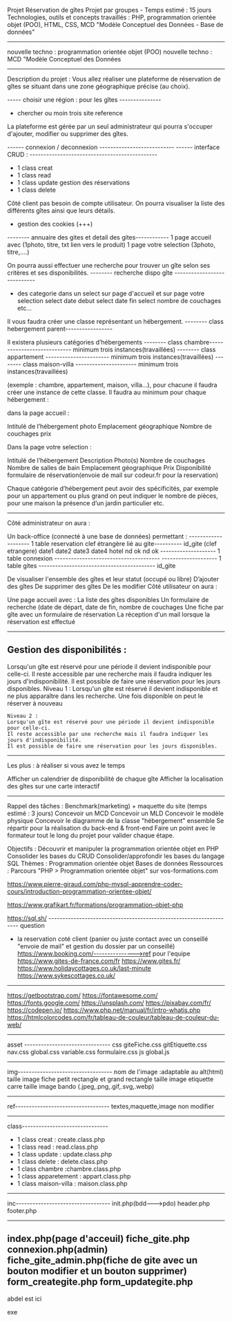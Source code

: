 Projet Réservation de gîtes
Projet par groupes - Temps estimé : 15 jours
Technologies, outils et concepts travaillés : PHP, programmation orientée objet (POO), HTML, CSS, MCD "Modèle Conceptuel des Données - Base de données"

---

nouvelle techno : programmation orientée objet (POO)
nouvelle techno : MCD "Modèle Conceptuel des Données

---

Description du projet :
Vous allez réaliser une plateforme de réservation de gîtes se situant dans une zone géographique précise (au choix).

----- choisir une région : pour les gîtes ---------------

- chercher ou moin trois site reference

La plateforme est gérée par un seul administrateur qui pourra s'occuper d'ajouter, modifier ou supprimer des gîtes.

------ connexion / deconnexion ---------------------------
------ interface CRUD : ----------------------------------------------

- 1 class creat
- 1 class read
- 1 class update gestion des réservations
- 1 class delete

Côté client pas besoin de compte utilisateur. On pourra visualiser la liste des différents gîtes ainsi que leurs détails.

- gestion des cookies (+++)

-------- annuaire des gites et detail des gites------------
1 page accueil avec (1photo, titre, txt lien vers le produit)
1 page votre selection (3photo, titre,....)

On pourra aussi effectuer une recherche pour trouver un gîte selon ses critères et ses disponibilités.
-------- recherche dispo gîte ----------------------------

- des categorie dans un select sur page d'accueil et sur page votre selection
  select date debut
  select date fin
  select nombre de couchages
  etc...

Il vous faudra créer une classe représentant un hébergement.
-------- class hebergement parent-----------------

Il existera plusieurs catégories d’hébergements
-------- class chambre----------------------------
minimum trois instances(travaillées)
-------- class appartement -----------------------
minimum trois instances(travaillées)
-------- class maison-villa ----------------------
minimum trois instances(travaillées)

(exemple : chambre, appartement, maison, villa…), pour chacune il faudra créer une instance de cette classe.
Il faudra au minimum pour chaque hébergement :

dans la page accueil :

Intitulé de l’hébergement
photo
Emplacement géographique
Nombre de couchages
prix

Dans la page votre selection :

Intitulé de l’hébergement
Description
Photo(s)
Nombre de couchages
Nombre de salles de bain
Emplacement géographique
Prix
Disponibilité
formulaire de réservation(envoie de mail sur codeur.fr pour la reservation)

Chaque catégorie d’hébergement peut avoir des spécificités,
par exemple pour un appartement ou plus grand on peut indiquer le nombre de pièces,
pour une maison la présence d’un jardin particulier etc.

---

Côté administrateur on aura :

Un back-office (connecté à une base de données) permettant :
-------------------- 1 table reservation clef étrangère lié au gite----------
id_gite (clef etrangere) date1 date2 date3 date4
hotel nd ok nd ok
-------------------- 1 table connexion --------------------------------------
-------------------- 1 table gites ------------------------------------------
id_gite

De visualiser l'ensemble des gîtes et leur statut (occupé ou libre)
D’ajouter des gîtes
De supprimer des gîtes
De les modifier
Côté utilisateur on aura :

Une page accueil avec :
La liste des gîtes disponibles
Un formulaire de recherche (date de départ, date de fin, nombre de couchages
Une fiche par gîte avec un formulaire de réservation
La réception d'un mail lorsque la réservation est effectué

---

## Gestion des disponibilités :

Lorsqu'un gîte est réservé pour une période il devient indisponible pour celle-ci.
Il reste accessible par une recherche mais il faudra indiquer les jours d'indisponibilité.
Il est possible de faire une réservation pour les jours disponibles.
Niveau 1 :
Lorsqu'un gîte est réservé il devient indisponible et ne plus apparaître dans les recherche.
Une fois disponible on peut le réserver à nouveau

    Niveau 2 :
    Lorsqu'un gîte est réservé pour une période il devient indisponible pour celle-ci.
    Il reste accessible par une recherche mais il faudra indiquer les jours d'indisponibilité.
    Il est possible de faire une réservation pour les jours disponibles.

---

Les plus : à réaliser si vous avez le temps

Afficher un calendrier de disponibilité de chaque gîte
Afficher la localisation des gîtes sur une carte interactif

---

Rappel des tâches :
Benchmark(marketing) + maquette du site (temps estimé : 3 jours)
Concevoir un MCD
Concevoir un MLD
Concevoir le modèle physique
Concevoir le diagramme de la classe "hébergement" ensemble
Se répartir pour la réalisation du back-end & front-end
Faire un point avec le formateur tout le long du projet pour valider chaque étape.

Objectifs :
Découvrir et manipuler la programmation orientée objet en PHP
Consolider les bases du CRUD
Consolider/approfondir les bases du langage SQL
Thèmes :
Programmation orientée objet
Bases de données
Ressources :
Parcours "PHP > Programmation orientée objet" sur vos-formations.com

https://www.pierre-giraud.com/php-mysql-apprendre-coder-cours/introduction-programmation-orientee-objet/

https://www.grafikart.fr/formations/programmation-objet-php

https://sql.sh/
------------------------------------------------------------------- question

- la reservation coté client (panier ou juste contact avec un conseillé "envoie de mail" et gestion du dossier par un conseillé)
  https://www.booking.com/--------------->ref pour l'equipe
  https://www.gites-de-france.com/fr
  https://www.gites.fr/
  https://www.holidaycottages.co.uk/last-minute
  https://www.sykescottages.co.uk/

---

https://getbootstrap.com/
https://fontawesome.com/
https://fonts.google.com/
https://unsplash.com/
https://pixabay.com/fr/
https://codepen.io/
https://www.php.net/manual/fr/intro-whatis.php
https://htmlcolorcodes.com/fr/tableau-de-couleur/tableau-de-couleur-du-web/

---

asset -------------------------------
css
giteFiche.css
gitEtiquette.css
nav.css
global.css
variable.css
formulaire.css
js
global.js

---

img----------------------------------
nom de l'image :adaptable au alt(html)
taille image fiche petit rectangle et grand rectangle
taille image etiquette carre
taille image bando
(.jpeg,.png,.gif,.svg,.webp)

---

ref----------------------------------
textes,maquette,image non modifier

---

class-------------------------------

- 1 class creat : create.class.php
- 1 class read : read.class.php
- 1 class update : update.class.php
- 1 class delete : delete.class.php
- 1 class chambre :chambre.class.php
- 1 class apparetement : appart.class.php
- 1 class maison-villa : maison.class.php

---

inc----------------------------------
init.php(bdd--->pdo)
header.php
footer.php

---

index.php(page d'acceuil)
fiche_gite.php
connexion.php(admin)
fiche_gite_admin.php(fiche de gite avec un bouton modifier et un bouton supprimer)
form_creategite.php
form_updategite.php
-------------------------------------------
abdel est ici


exe